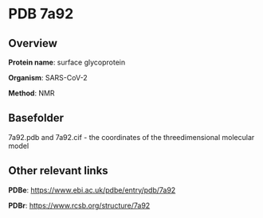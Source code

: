 # PDB 7a92

## Overview

**Protein name**: surface glycoprotein

**Organism**: SARS-CoV-2

**Method**: NMR



## Basefolder

7a92.pdb and 7a92.cif - the coordinates of the threedimensional molecular model



## Other relevant links 
**PDBe**:  https://www.ebi.ac.uk/pdbe/entry/pdb/7a92
 
**PDBr**: https://www.rcsb.org/structure/7a92 
